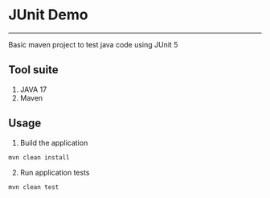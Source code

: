 # JUnit Demo

---

Basic maven project to test java code using JUnit 5

## Tool suite
1. JAVA 17
2. Maven

## Usage

1. Build the application
```mvn
mvn clean install
```

2. Run application tests
```mvn
mvn clean test
```


